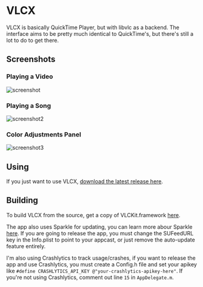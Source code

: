 # VLCX

VLCX is basically QuickTime Player, but with libvlc as a backend. The interface aims to be pretty much identical to QuickTime's, but there's still a lot to do to get there.

## Screenshots

### Playing a Video

![screenshot](https://raw.githubusercontent.com/insidegui/VLCX/master/releases/screenshots/screenshot.png)

### Playing a Song

![screenshot2](https://raw.githubusercontent.com/insidegui/VLCX/master/releases/screenshots/screenshot2.png)

### Color Adjustments Panel

![screenshot3](https://raw.githubusercontent.com/insidegui/VLCX/master/releases/screenshots/screenshot3.png)

## Using

If you just want to use VLCX, [download the latest release here](https://github.com/insidegui/VLCX/blob/master/releases/VLCX_latest.zip?raw=true).

## Building

To build VLCX from the source, get a copy of VLCKit.framework [here](https://wiki.videolan.org/VLCKit/).

The app also uses Sparkle for updating, you can learn more abour Sparkle [here](https://github.com/sparkle-project/Sparkle).
If you are going to release the app, you must change the SUFeedURL key in the Info.plist to point to your appcast, or just remove the auto-update feature entirely.

I'm also using Crashlytics to track usage/crashes, if you want to release the app and use Crashlytics, you must create a Config.h file and set your apikey like `#define CRASHLYTICS_API_KEY @"your-crashlytics-apikey-here"`.
If you're not using Crashlytics, comment out line `15` in `AppDelegate.m`.